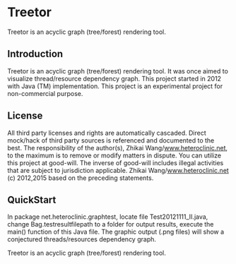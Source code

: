 # Treetor
Treetor is an acyclic graph (tree/forest) rendering tool. 

Introduction
----
Treetor is an acyclic graph (tree/forest) rendering tool. It was once aimed to visualize thread/resource dependency graph. This project started in 2012 with Java (TM) implementation. This project is an experimental project for non-commercial purpose. 

License
----
All third party licenses and rights are automatically cascaded. Direct mock/hack of third party sources is referenced and documented to the best. The responsibility of the author(s), Zhikai Wang/www.heteroclinic.net, to the maximum is to remove or modify matters in dispute. You can utilize this project at good-will. The inverse of good-will includes illegal activities that are subject to jurisdiction applicable. Zhikai Wang/www.heteroclinic.net (c) 2012,2015 based on the preceding statements.

QuickStart
----
In package net.heteroclinic.graphtest, locate file Test20121111_II.java, change Bag.testresultfilepath to a folder for output results, execute the main() function of this Java file. The graphic output (.png files) will show a conjectured threads/resources dependency graph.

Treetor is an acyclic graph (tree/forest) rendering tool. 
